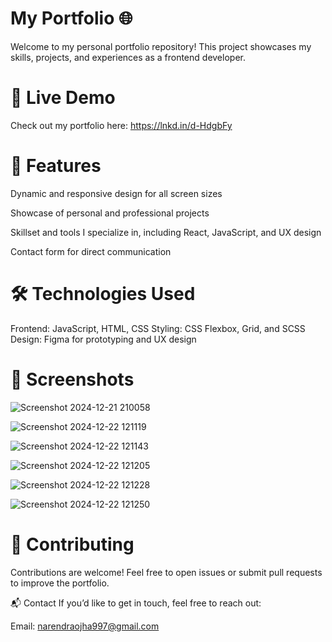 # My Portfolio 🌐

Welcome to my personal portfolio repository! This project showcases my skills, projects, and experiences as a frontend developer.

# 🔗 Live Demo

Check out my portfolio here:  https://lnkd.in/d-HdgbFy

# 🚀 Features

Dynamic and responsive design for all screen sizes

Showcase of personal and professional projects

Skillset and tools I specialize in, including React, JavaScript, and UX design

Contact form for direct communication

# 🛠️ Technologies Used

Frontend: JavaScript, HTML, CSS
Styling: CSS Flexbox, Grid, and SCSS
Design: Figma for prototyping and UX design

# 📸 Screenshots 

![Screenshot 2024-12-21 210058](https://github.com/user-attachments/assets/9e4f2a17-046d-4d56-a583-dde69a485645)


![Screenshot 2024-12-22 121119](https://github.com/user-attachments/assets/10852aab-cf2b-4720-8534-d628b707a004)


![Screenshot 2024-12-22 121143](https://github.com/user-attachments/assets/e194334c-d9d3-457b-8710-aa9810337594)


![Screenshot 2024-12-22 121205](https://github.com/user-attachments/assets/b562d903-a99c-4677-926a-1425b88e5ef2)


![Screenshot 2024-12-22 121228](https://github.com/user-attachments/assets/4bd53ce1-62c5-4a77-a2ea-972d24b53e91)


![Screenshot 2024-12-22 121250](https://github.com/user-attachments/assets/e1d0064d-f0c4-4583-9a45-1052c04dfa02)
 

# 🤝 Contributing
Contributions are welcome! Feel free to open issues or submit pull requests to improve the portfolio.

📬 Contact
If you’d like to get in touch, feel free to reach out:

Email: narendraojha997@gmail.com

